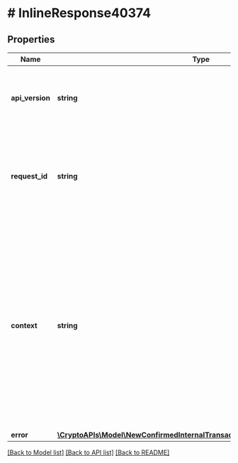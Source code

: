 # # InlineResponse40374

## Properties

Name | Type | Description | Notes
------------ | ------------- | ------------- | -------------
**api_version** | **string** | Specifies the version of the API that incorporates this endpoint. |
**request_id** | **string** | Defines the ID of the request. The &#x60;requestId&#x60; is generated by Crypto APIs and it&#39;s unique for every request. |
**context** | **string** | In batch situations the user can use the context to correlate responses with requests. This property is present regardless of whether the response was successful or returned as an error. &#x60;context&#x60; is specified by the user. | [optional]
**error** | [**\CryptoAPIs\Model\NewConfirmedInternalTransactionsAndEachConfirmationE403**](NewConfirmedInternalTransactionsAndEachConfirmationE403.md) |  |

[[Back to Model list]](../../README.md#models) [[Back to API list]](../../README.md#endpoints) [[Back to README]](../../README.md)
